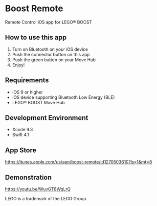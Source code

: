 # Boost Remote
Remote Control iOS app for LEGO® BOOST

## How to use this app
1. Turn on Bluetooth on your iOS device
2. Push the connector button on this app
3. Push the green button on your Move Hub
4. Enjoy!

## Requirements
- iOS 9 or higher
- iOS device supporting Bluetooth Low Energy (BLE)
- LEGO® BOOST Move Hub

## Development Environment
- Xcode 9.3
- Swift 4.1

## App Store
https://itunes.apple.com/us/app/boost-remote/id1270503610?ls=1&mt=8

## Demonstration
https://youtu.be/WuvGT8WqLrQ

LEGO is a trademark of the LEGO Group.
